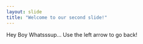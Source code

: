 ```yaml
---
layout: slide
title: "Welcome to our second slide!"
---
```

Hey Boy Whatsssup...
Use the left arrow to go back!
